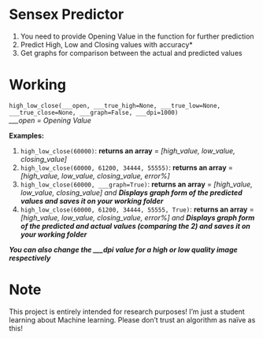 # Sensex Predictor
1. You need to provide Opening Value in the function for further prediction
2. Predict High, Low and Closing values with accuracy*
3. Get graphs for comparison between the actual and predicted values

# Working
`high_low_close(___open, ___true_high=None, ___true_low=None, ___true_close=None, ___graph=False, ___dpi=1000)`<br>
_\_\_\_open = Opening Value_

__Examples:__
1. `high_low_close(60000)`: __returns an array__ = _\[high_value, low_value, closing_value]_<br>
2. `high_low_close(60000, 61200, 34444, 55555)`: __returns an array__ = _\[high_value, low_value, closing_value, error%]_<br>
3. `high_low_close(60000, ___graph=True)`: __returns an array__ = _\[high_value, low_value, closing_value] and __Displays graph form of the predicted values and saves it on your working folder___<br>
4. `high_low_close(60000, 61200, 34444, 55555, True)`: __returns an array__ = _\[high_value, low_value, closing_value, error%] and __Displays graph form of the predicted and actual values (comparing the 2) and saves it on your working folder___<br>
 
 ___You can also change the \_\_\_dpi value for a high or low quality image respectively___

# Note
This project is entirely intended for research purposes! I’m just a student learning about Machine learning. Please don’t trust an algorithm as naïve as this!

